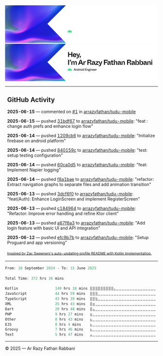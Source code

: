 ![Ar Razy Fathan Rabbani Banner](https://github.com/arrazyfathan/arrazyfathan/blob/main/media/banner-dark.png#gh-dark-mode-only)
![Ar Razy Fathan Rabbani Banner](https://github.com/arrazyfathan/arrazyfathan/blob/main/media/banner-light.png#gh-light-mode-only)

<table><tr><td valign="top" width="100%">    

## GitHub Activity

**2025-06-15** — commented on [#1](https://github.com/arrazyfathan/tudu-mobile/issues/1#issuecomment-2974824321) in [arrazyfathan/tudu-mobile](https://github.com/arrazyfathan/tudu-mobile)

**2025-06-15** — pushed [31bdf67](https://github.com/arrazyfathan/tudu-mobile/commits/31bdf678447d6d54aba0467257afd7c571f4cc4e) to [arrazyfathan/tudu-mobile](https://github.com/arrazyfathan/tudu-mobile): "feat : change auth prefs and enhance login flow"

**2025-06-14** — pushed [1209cb6](https://github.com/arrazyfathan/tudu-mobile/commits/1209cb67becb2fb06480dee5432e830f94a6b6b6) to [arrazyfathan/tudu-mobile](https://github.com/arrazyfathan/tudu-mobile): "Initialize firebase on android platform"

**2025-06-14** — pushed [840159c](https://github.com/arrazyfathan/tudu-mobile/commits/840159cfa384d412647bcacb76e67c684e846fbe) to [arrazyfathan/tudu-mobile](https://github.com/arrazyfathan/tudu-mobile): "test: setup testing configuration"

**2025-06-14** — pushed [60ca0d5](https://github.com/arrazyfathan/tudu-mobile/commits/60ca0d5d5862c6a53e83163d6bd1e97ba3b71f97) to [arrazyfathan/tudu-mobile](https://github.com/arrazyfathan/tudu-mobile): "feat: Implement Napier logging"

**2025-06-14** — pushed [f8a1bae](https://github.com/arrazyfathan/tudu-mobile/commits/f8a1bae38e5928ee6da0da9af7eb97a2a689ad6b) to [arrazyfathan/tudu-mobile](https://github.com/arrazyfathan/tudu-mobile): "refactor: Extract navigation graphs to separate files and add animation transition"

**2025-06-13** — pushed [3dcf6f0](https://github.com/arrazyfathan/tudu-mobile/commits/3dcf6f02e863d68e3b1d977cfc8c0d6e97192bf7) to [arrazyfathan/tudu-mobile](https://github.com/arrazyfathan/tudu-mobile): "feat(Auth): Enhance LoginScreen and implement RegisterScreen"

**2025-06-13** — pushed [c184964](https://github.com/arrazyfathan/tudu-mobile/commits/c18496405edf3dc41129ab482c49b0c713151684) to [arrazyfathan/tudu-mobile](https://github.com/arrazyfathan/tudu-mobile): "Refactor: Improve error handling and refine Ktor client"

**2025-06-13** — pushed [a67f6a3](https://github.com/arrazyfathan/tudu-mobile/commits/a67f6a3f3843198d1d551e7ea4009d79650bb6ca) to [arrazyfathan/tudu-mobile](https://github.com/arrazyfathan/tudu-mobile): "Add login feature with basic UI and API integration"

**2025-06-12** — pushed [efc9b7b](https://github.com/arrazyfathan/tudu-mobile/commits/efc9b7bdedc94878b81df57cffabf70c2d7fa11b) to [arrazyfathan/tudu-mobile](https://github.com/arrazyfathan/tudu-mobile): "Setup Proguard and app versioning"
                
<sub><a href="https://github.com/ZacSweers/ZacSweers/">Inspired by Zac Sweeners's auto-updating profile README with Kotlin Implementation.</a></sub>
</table>

<!--START_SECTION:waka-->

```kotlin
From: 10 September 2024 - To: 15 June 2025

Total Time: 372 hrs 36 mins

Kotlin                 140 hrs 18 mins ⣿⣿⣿⣿⣿⣿⣿⣿⣿⣄⣀⣀⣀⣀⣀⣀⣀⣀⣀⣀⣀⣀⣀⣀⣀   36.79 %
JavaScript             44 hrs 59 mins  ⣿⣿⣿⣀⣀⣀⣀⣀⣀⣀⣀⣀⣀⣀⣀⣀⣀⣀⣀⣀⣀⣀⣀⣀⣀   11.80 %
TypeScript             43 hrs 39 mins  ⣿⣿⣷⣀⣀⣀⣀⣀⣀⣀⣀⣀⣀⣀⣀⣀⣀⣀⣀⣀⣀⣀⣀⣀⣀   11.45 %
XML                    25 hrs 43 mins  ⣿⣶⣀⣀⣀⣀⣀⣀⣀⣀⣀⣀⣀⣀⣀⣀⣀⣀⣀⣀⣀⣀⣀⣀⣀   06.75 %
Dart                   20 hrs 48 mins  ⣿⣤⣀⣀⣀⣀⣀⣀⣀⣀⣀⣀⣀⣀⣀⣀⣀⣀⣀⣀⣀⣀⣀⣀⣀   05.46 %
PHP                    9 hrs 27 mins   ⣶⣀⣀⣀⣀⣀⣀⣀⣀⣀⣀⣀⣀⣀⣀⣀⣀⣀⣀⣀⣀⣀⣀⣀⣀   02.48 %
Other                  8 hrs 43 mins   ⣦⣀⣀⣀⣀⣀⣀⣀⣀⣀⣀⣀⣀⣀⣀⣀⣀⣀⣀⣀⣀⣀⣀⣀⣀   02.29 %
EJS                    8 hrs 4 mins    ⣦⣀⣀⣀⣀⣀⣀⣀⣀⣀⣀⣀⣀⣀⣀⣀⣀⣀⣀⣀⣀⣀⣀⣀⣀   02.12 %
Groovy                 7 hrs 46 mins   ⣦⣀⣀⣀⣀⣀⣀⣀⣀⣀⣀⣀⣀⣀⣀⣀⣀⣀⣀⣀⣀⣀⣀⣀⣀   02.04 %
Text                   5 hrs 47 mins   ⣤⣀⣀⣀⣀⣀⣀⣀⣀⣀⣀⣀⣀⣀⣀⣀⣀⣀⣀⣀⣀⣀⣀⣀⣀   01.52 %
```

<!--END_SECTION:waka-->

---
© 2025 — Ar Razy Fathan Rabbani